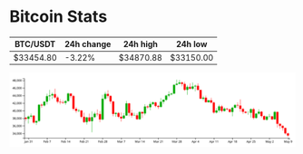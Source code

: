 # Bitcoin Stats

BTC/USDT|24h change|24h high|24h low|
|---|---|---|---|
|$33454.80|-3.22%|$34870.88|$33150.00|

<img src="./chart.svg">

